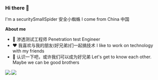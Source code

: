 ### Hi there 👋

I'm a securitySmallSpider 安全小蜘蛛 I come from China 中国

**About me**

- 💼 渗透测试工程师 Penetration test Engineer
- ❤️ 我喜欢与我的朋友(好兄弟)们一起搞技术 I like to work on technology with my friends
- 💬 认识一下吧，或许我们可以成为好兄弟 Let's get to know each other. Maybe we can be good brothers

<a href="https://github.com/anuraghazra/convoychat">
  <img align="center" src="https://github-readme-stats.vercel.app/api?username=securitySmallSpider&show_icons=true&theme=tokyonight&count_private=true&locale=cn" />
  <img align="center" src="https://github-readme-stats.vercel.app/api/top-langs/?username=securitySmallSpider&locale=cn" />
</a>

<!--
**securitySmallSpider/securitySmallSpider** is a ✨ _special_ ✨ repository because its `README.md` (this file) appears on your GitHub profile.

Here are some ideas to get you started:

- 🔭 I’m currently working on ...
- 🌱 I’m currently learning ...
- 👯 I’m looking to collaborate on ...
- 🤔 I’m looking for help with ...
- 💬 Ask me about ...
- 📫 How to reach me: ...
- 😄 Pronouns: ...
- ⚡ Fun fact: ...
-->


